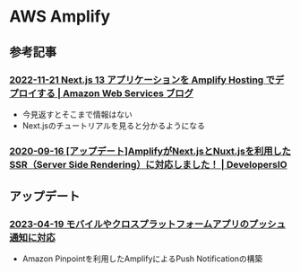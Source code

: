 # AWS Amplify

## 参考記事

### [2022-11-21 Next.js 13 アプリケーションを Amplify Hosting でデプロイする | Amazon Web Services ブログ](https://aws.amazon.com/jp/blogs/news/amplify-next-js-13/)

- 今見返すとそこまで情報はない
- Next.jsのチュートリアルを見ると分かるようになる

### [2020-09-16 [アップデート]AmplifyがNext.jsとNuxt.jsを利用したSSR（Server Side Rendering）に対応しました！ | DevelopersIO](https://dev.classmethod.jp/articles/amplify-javascript-adds-server-side-rendering-support-frameworks-next-js-nuxt-js/)

## アップデート

### [2023-04-19 モバイルやクロスプラットフォームアプリのプッシュ通知に対応](https://aws.amazon.com/jp/about-aws/whats-new/2023/04/aws-amplify-push-notifications-mobile-cross-platform-apps/)

- Amazon Pinpointを利用したAmplifyによるPush Notificationの構築